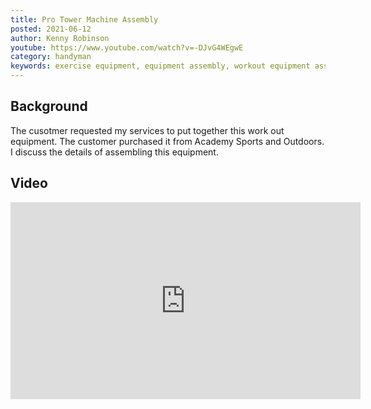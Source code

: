 ```yaml
---
title: Pro Tower Machine Assembly
posted: 2021-06-12
author: Kenny Robinson
youtube: https://www.youtube.com/watch?v=-DJvG4WEgwE
category: handyman
keywords: exercise equipment, equipment assembly, workout equipment assembly,
---
```


## Background

The cusotmer requested my services to put together this work out equipment. The customer purchased it 
from Academy Sports and Outdoors. I discuss the details of assembling this equipment.

## Video

<iframe width="560" height="315" src="https://www.youtube.com/embed/?v=-DJvG4WEgwE" frameborder="0" allow="autoplay; encrypted-media" allowfullscreen class="youtube"></iframe>
